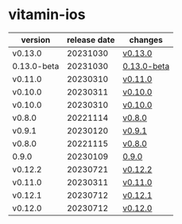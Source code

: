 # vitamin-ios	


|version|release date|changes|
|---|---|---|
|v0.13.0|20231030|[v0.13.0](./v0.13.0-20231030.md)|
|0.13.0-beta|20231030|[0.13.0-beta](./0.13.0-beta-20231030.md)|
|v0.11.0|20230310|[v0.11.0](./v0.11.0-20230310.md)|
|v0.10.0|20230311|[v0.10.0](./v0.10.0-20230311.md)|
|v0.10.0|20230310|[v0.10.0](./v0.10.0-20230310.md)|
|v0.8.0|20221114|[v0.8.0](./v0.8.0-20221114.md)|
|v0.9.1|20230120|[v0.9.1](./v0.9.1-20230120.md)|
|v0.8.0|20221115|[v0.8.0](./v0.8.0-20221115.md)|
|0.9.0|20230109|[0.9.0](./0.9.0-20230109.md)|
|v0.12.2|20230721|[v0.12.2](./v0.12.2-20230721.md)|
|v0.11.0|20230311|[v0.11.0](./v0.11.0-20230311.md)|
|v0.12.1|20230712|[v0.12.1](./v0.12.1-20230712.md)|
|v0.12.0|20230712|[v0.12.0](./v0.12.0-20230712.md)|

